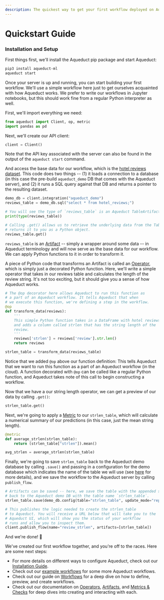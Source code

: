 ```yaml
---
description: The quickest way to get your first workflow deployed on Aqueduct
---
```


# Quickstart Guide

### Installation and Setup

First things first, we'll install the Aqueduct pip package and start Aqueduct:

```bash
pip3 install aqueduct-ml
aqueduct start
```

Once your server is up and running, you can start building your first workflow. We'll use a simple workflow here just to get ourselves acquainted with how Aqueduct works. We prefer to write our workflows in Jupyter notebooks, but this should work fine from a regular Python interpreter as well.

First, we'll import everything we need:

```python
from aqueduct import Client, op, metric
import pandas as pd
```

Next, we'll create our API client:

```python
client = Client()
```

Note that the API key associated with the server can also be found in the output of the `aqueduct start` command.

And access the base data for our workflow, which is the [hotel reviews dataset](integrations/aqueduct-demo-integration.md). This code does two things -- (1) it loads a connection to a database (in this case the pre-build `aqueduct_demo` DB that comes with the Aqueduct server), and (2) it runs a SQL query against that DB and returns a pointer to the resulting dataset.

```python
demo_db = client.integration("aqueduct_demo")
reviews_table = demo_db.sql("select * from hotel_reviews;")

# You will see the type of `reviews_table` is an Aqueduct TableArtifact.
print(type(reviews_table))

# Calling .get() allows us to retrieve the underlying data from the TableArtifact and
# returns it to you as a Python object.
reviews_table.get()
```

`reviews_table` is an [Artifact](artifacts.md) -- simply a wrapper around some data -- in Aqueduct terminology and will now serve as the base data for our workflow. We can apply Python functions to it in order to transform it.

A piece of Python code that transforms an Artifact is called an [Operator](operators.md), which is simply just a decorated Python function. Here, we'll write a simple operator that takes in our reviews table and calculates the length of the review string. It's not too exciting, but it should give you a sense of how Aqueduct works.

```python
# The @op decorator here allows Aqueduct to run this function as 
# a part of an Aqueduct workflow. It tells Aqueduct that when 
# we execute this function, we're defining a step in the workflow.
@op
def transform_data(reviews):
    '''
    This simple Python function takes in a DataFrame with hotel reviews
    and adds a column called strlen that has the string length of the
    review.    
    '''
    reviews['strlen'] = reviews['review'].str.len()
    return reviews

strlen_table = transform_data(reviews_table)
```

Notice that we added `@op` above our function definition: This tells Aqueduct that we want to run this function as a part of an Aqueduct workflow (in the cloud). A function decorated with `@op` can be called like a regular Python function, and Aqueduct takes note of this call to begin constructing a workflow.

Now that we have a our string length operator, we can get a preview of our data by calling `.get()`:

```python
strlen_table.get()
```

Next, we're going to apply a [Metric](metrics-and-checks/metrics-measuring-your-predictions/) to our `strlen_table`, which will calculate a numerical summary of our predictions (in this case, just the mean string length).&#x20;

```python
@metric
def average_strlen(strlen_table):
    return (strlen_table["strlen"]).mean()

avg_strlen = average_strlen(strlen_table)
```

Finally, we're going to save `strlen_table` back to the Aqueduct demo database by calling `.save()` and passing in a configuration for the demo database which indicates the name of the table we will use (see [here](integrations/using-integrations/) for more details), and we save the workflow to the Aqueduct server by calling `publish_flow`.

```python
# Artifacts can be saved -- here, we save the table with the appended strlen
# back to the Aqueduct demo DB with the table name `strlen_table`.
strlen_table.save(demo_db.config(table="strlen_table", update_mode="replace")) 

# This publishes the logic needed to create the strlen_table
# to Aqueduct. You will receive a URL below that will take you to the
# Aqueduct UI, which will show you the status of your workflow
# runs and allow you to inspect them.
client.publish_flow(name="review_strlen", artifacts=[strlen_table])
```

And we're done! 🎉

We've created our first workflow together, and you're off to the races. Here are some next steps:

* For more details on different ways to configure Aqueduct, check out our [Installation Guide](installation-and-deployment.md).
* Check out our [example workflows](example-workflows/) for some more Aqueduct workflows.
* Check out our guide on [Workflows](workflows/) for a deep dive on how to define, preview, and create workflows.
* Check out our documentation on [Operators](operators.md), [Artifacts](artifacts.md), and [Metrics & Checks](metrics-and-checks.md) for deep dives into creating and interacting with each.

